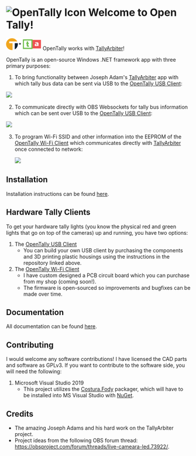 # ![OpenTally Icon](https://git.visnovsky.us/Matt/open-tally/-/raw/master/icons/Icon-02.png) Welcome to Open Tally!
![ot+ta.png](https://github.com/mattv8/open-tally/blob/main/icons/ot+ta.png?raw=true) OpenTally works with [TallyArbiter](https://github.com/josephdadams/TallyArbiter/)!

OpenTally is an open-source Windows .NET framework app with three primary purposes: 

 1. To bring functionality between Joseph Adam's [TallyArbiter](https://github.com/josephdadams/TallyArbiter/) app with which tally bus data can be sent via USB to the [OpenTally USB Client](https://github.com/mattv8/open-tally-usb-client):

[![](https://mermaid.ink/img/eyJjb2RlIjoiZ3JhcGggTFJcbkEoVGFsbHlBcmJpdGVyKSAtLSBTb2NrZXRJTyAtLT4gQigoT3BlblRhbGx5KSkgLS0gVVNCIC0tPiBDW09wZW5UYWxseSBVU0IgQ2xpZW50XSIsIm1lcm1haWQiOnsidGhlbWUiOiJkZWZhdWx0In0sInVwZGF0ZUVkaXRvciI6ZmFsc2UsImF1dG9TeW5jIjp0cnVlLCJ1cGRhdGVEaWFncmFtIjpmYWxzZX0)](https://mermaid-js.github.io/mermaid-live-editor/edit/#eyJjb2RlIjoiZ3JhcGggTFJcbkEoVGFsbHlBcmJpdGVyKSAtLSBTb2NrZXRJTyAtLT4gQigoT3BlblRhbGx5KSkgLS0gVVNCIC0tPiBDW09wZW5UYWxseSBVU0IgQ2xpZW50XSIsIm1lcm1haWQiOiJ7XG4gIFwidGhlbWVcIjogXCJkZWZhdWx0XCJcbn0iLCJ1cGRhdGVFZGl0b3IiOmZhbHNlLCJhdXRvU3luYyI6dHJ1ZSwidXBkYXRlRGlhZ3JhbSI6ZmFsc2V9)

2. To communicate directly with OBS Websockets for tally bus information which can be sent over USB to the [OpenTally USB Client](https://github.com/mattv8/open-tally-usb-client):

[![](https://mermaid.ink/img/eyJjb2RlIjoiZ3JhcGggTFJcbkEoT0JTKSAtLSBPQlMgV2Vic29ja2V0cyAtLT4gQigoT3BlblRhbGx5KSkgLS0gVVNCIC0tPiBDW09wZW5UYWxseSBVU0IgQ2xpZW50XSIsIm1lcm1haWQiOnsidGhlbWUiOiJkZWZhdWx0In0sInVwZGF0ZUVkaXRvciI6ZmFsc2UsImF1dG9TeW5jIjp0cnVlLCJ1cGRhdGVEaWFncmFtIjpmYWxzZX0)](https://mermaid-js.github.io/mermaid-live-editor/edit#eyJjb2RlIjoiZ3JhcGggTFJcbkEoT0JTKSAtLSBPQlMgV2Vic29ja2V0cyAtLT4gQigoT3BlblRhbGx5KSkgLS0gVVNCIC0tPiBDW09wZW5UYWxseSBVU0IgQ2xpZW50XSIsIm1lcm1haWQiOiJ7XG4gIFwidGhlbWVcIjogXCJkZWZhdWx0XCJcbn0iLCJ1cGRhdGVFZGl0b3IiOmZhbHNlLCJhdXRvU3luYyI6dHJ1ZSwidXBkYXRlRGlhZ3JhbSI6ZmFsc2V9)

3. To program Wi-Fi SSID and other information into the EEPROM of the [OpenTally Wi-Fi Client](https://github.com/mattv8/open-tally-wifi-client) which communicates directly with [TallyArbiter](https://github.com/josephdadams/TallyArbiter/) once connected to network:

	[![](https://mermaid.ink/img/eyJjb2RlIjoiZ3JhcGggTFJcbkEoKE9wZW5UYWxseSkpIC0tIFVTQiAtLT4gQltPcGVuVGFsbHkgV2ktRmkgQ2xpZW50XSAtLSBVU0IgLS0-IEFcbkIgLS4gV2lGaSAuLT4gQyhUYWxseUFyYml0ZXIpLS4gV2lGaSAuLT4gQiIsIm1lcm1haWQiOnsidGhlbWUiOiJkZWZhdWx0In0sInVwZGF0ZUVkaXRvciI6ZmFsc2UsImF1dG9TeW5jIjp0cnVlLCJ1cGRhdGVEaWFncmFtIjpmYWxzZX0)](https://mermaid-js.github.io/mermaid-live-editor/edit#eyJjb2RlIjoiZ3JhcGggTFJcbkEoKE9wZW5UYWxseSkpIC0tIFVTQiAtLT4gQltPcGVuVGFsbHkgV2ktRmkgQ2xpZW50XSAtLSBVU0IgLS0-IEFcbkIgLS4gV2lGaSAuLT4gQyhUYWxseUFyYml0ZXIpLS4gV2lGaSAuLT4gQiIsIm1lcm1haWQiOiJ7XG4gIFwidGhlbWVcIjogXCJkZWZhdWx0XCJcbn0iLCJ1cGRhdGVFZGl0b3IiOmZhbHNlLCJhdXRvU3luYyI6dHJ1ZSwidXBkYXRlRGlhZ3JhbSI6ZmFsc2V9)
	
## Installation
Installation instructions can be found [here](https://mattv8.github.io/open-tally/installation.md).

## Hardware Tally Clients
To get your hardware tally lights (you know the physical red and green lights that go on top of the cameras) up and running, you have two options:
1. The [OpenTally USB Client](https://github.com/mattv8/open-tally-usb-client)
	- You can build your own USB client by purchasing the components and 3D printing plastic housings using the instructions in the repository linked above.
2. The [OpenTally Wi-Fi Client](https://github.com/mattv8/open-tally-wifi-client)
	- I have custom designed a PCB circuit board which you can purchase from my shop (coming soon!).
	- The firmware is open-sourced so improvements and bugfixes can be made over time.

## Documentation
All documentation can be found [here](https://mattv8.github.io/open-tally/).

## Contributing
I would welcome any software contributions! I have licensed the CAD parts and software as GPLv3. If you want to contribute to the software side, you will need the following:
1. Microsoft Visual Studio 2019
	- This project utilizes the [Costura.Fody](https://www.nuget.org/packages/Costura.Fody/) packager, which will have to be installed into MS Visual Studio with [NuGet](https://docs.microsoft.com/en-us/nuget/consume-packages/install-use-packages-visual-studio).

## Credits
- The amazing Joseph Adams and his hard work on the TallyArbiter project.
- Project ideas from the following OBS forum thread: https://obsproject.com/forum/threads/live-cameara-led.73922/.
